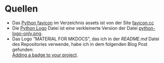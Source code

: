 # Quellen

* Das [Python favicon](https://www.favicon.cc/?action=icon&file_id=831343) im Verzeichnis 
assets ist von der Site [favicon.cc](https://www.favicon.cc/)
* Die [Python Logo](../assets/python-logo-only2.png) Datei ist eine verkleinerte Version der Datei 
[python-logo-only.png](https://s3.dualstack.us-east-2.amazonaws.com/pythondotorg-assets/media/community/logos/python-logo-only.png).
* Das Logo "MATERIAL FOR MKDOCS", das ich
  in der _README.md_ Datei des Repositories
  verwende, habe ich in dem folgenden
  Blog Post gefunden:  
 [Adding a badge to your project](https://squidfunk.github.io/mkdocs-material/blog/2023/11/30/adding-a-badge-to-your-project/).
